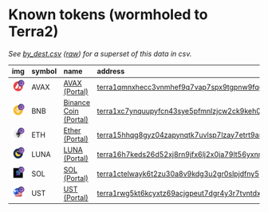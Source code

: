 
Known tokens (wormholed to Terra2)
===================================
_See [by_dest.csv](by_dest.csv) ([raw](https://raw.githubusercontent.com/wormhole-foundation/wormhole-token-list/main/content/by_dest.csv)) for a superset of this data in csv._

  
| img                                                                                                        | symbol   | name                                                                | address                                                                                                                                                               |   decimals | origin    | sourceAddress                                                                                                         |   sourceDecimals | symbol   |
|:-----------------------------------------------------------------------------------------------------------|:---------|:--------------------------------------------------------------------|:----------------------------------------------------------------------------------------------------------------------------------------------------------------------|-----------:|:----------|:----------------------------------------------------------------------------------------------------------------------|-----------------:|:-----------------|
| ![AVAX](https://raw.githubusercontent.com/wormhole-foundation/wormhole-token-list/main/assets/AVAX_wh.png) | AVAX     | [AVAX (Portal)](http://coingecko.com/en/coins/avalanche)            | [terra1qmnxhecc3vnmhef9q7vap7spx9tgpnw9fqe8ljqfwrlz7rur9y5qu2dlp6](https://finder.terra.money/token/terra1qmnxhecc3vnmhef9q7vap7spx9tgpnw9fqe8ljqfwrlz7rur9y5qu2dlp6) |          8 | avalanche | [0xb31f66aa3c1e785363f0875a1b74e27b85fd66c7](https://snowtrace.io/address/0xb31f66aa3c1e785363f0875a1b74e27b85fd66c7) |               18 | AVAX             |
| ![BNB](https://raw.githubusercontent.com/wormhole-foundation/wormhole-token-list/main/assets/BNB_wh.png)   | BNB      | [Binance Coin (Portal)](http://coingecko.com/en/coins/binance-coin) | [terra1xc7ynquupyfcn43sye5pfmnlzjcw2ck9keh0l2w2a4rhjnkp64uq4pr388](https://finder.terra.money/token/terra1xc7ynquupyfcn43sye5pfmnlzjcw2ck9keh0l2w2a4rhjnkp64uq4pr388) |          8 | bsc       | [0xbb4CdB9CBd36B01bD1cBaEBF2De08d9173bc095c](https://bscscan.com/address/0xbb4CdB9CBd36B01bD1cBaEBF2De08d9173bc095c)  |               18 | BNB              |
| ![ETH](https://raw.githubusercontent.com/wormhole-foundation/wormhole-token-list/main/assets/ETH_wh.png)   | ETH      | [Ether (Portal)](http://coingecko.com/en/coins/ether)               | [terra15hhqg8gyz04zapynqtk7uvlsp7lzay7etrt9ann0276v94yae63sxygeat](https://finder.terra.money/token/terra15hhqg8gyz04zapynqtk7uvlsp7lzay7etrt9ann0276v94yae63sxygeat) |          8 | ethereum  | [0xc02aaa39b223fe8d0a0e5c4f27ead9083c756cc2](https://etherscan.io/address/0xc02aaa39b223fe8d0a0e5c4f27ead9083c756cc2) |               18 | ETH              |
| ![LUNA](https://raw.githubusercontent.com/wormhole-foundation/wormhole-token-list/main/assets/LUNA_wh.png) | LUNA     | [LUNA (Portal)](http://coingecko.com/en/coins/terra-luna)           | [terra16h7keds26d52xj8rn9jfx6lj2x0ja79lt56yxnmlm4xsttf5mu5smq5f78](https://finder.terra.money/token/terra16h7keds26d52xj8rn9jfx6lj2x0ja79lt56yxnmlm4xsttf5mu5smq5f78) |          6 | terra     | [uluna](https://finder.terra.money/columbus-5/address/uluna)                                                          |                6 | LUNA             |
| ![SOL](https://raw.githubusercontent.com/wormhole-foundation/wormhole-token-list/main/assets/SOL_wh.png)   | SOL      | [SOL (Portal)](http://coingecko.com/en/coins/solana)                | [terra1ctelwayk6t2zu30a8v9kdg3u2gr0slpjdfny5pjp7m3tuquk32ysugyjdg](https://finder.terra.money/token/terra1ctelwayk6t2zu30a8v9kdg3u2gr0slpjdfny5pjp7m3tuquk32ysugyjdg) |          8 | solana    | [So11111111111111111111111111111111111111112](https://solscan.io/address/So11111111111111111111111111111111111111112) |                9 | SOL              |
| ![UST](https://raw.githubusercontent.com/wormhole-foundation/wormhole-token-list/main/assets/UST_wh.png)   | UST      | [UST (Portal)](http://coingecko.com/en/coins/terra-usd)             | [terra1rwg5kt6kcyxtz69acjgpeut7dgr4y3r7tvntdxqt03dvpqktrfxq4jrvpq](https://finder.terra.money/token/terra1rwg5kt6kcyxtz69acjgpeut7dgr4y3r7tvntdxqt03dvpqktrfxq4jrvpq) |          6 | terra     | [uusd](https://finder.terra.money/columbus-5/address/uusd)                                                            |                6 | UST              |